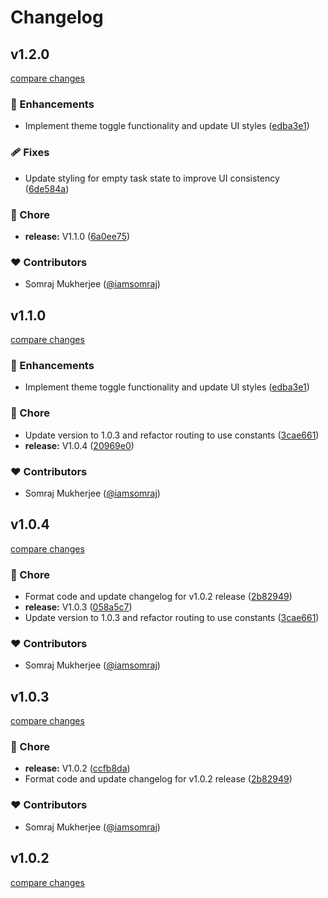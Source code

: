# Changelog

## v1.2.0

[compare changes](https://github.com/iamsomraj/task-planner/compare/v1.1.0...v1.2.0)

### 🚀 Enhancements

- Implement theme toggle functionality and update UI styles ([edba3e1](https://github.com/iamsomraj/task-planner/commit/edba3e1))

### 🩹 Fixes

- Update styling for empty task state to improve UI consistency ([6de584a](https://github.com/iamsomraj/task-planner/commit/6de584a))

### 🏡 Chore

- **release:** V1.1.0 ([6a0ee75](https://github.com/iamsomraj/task-planner/commit/6a0ee75))

### ❤️ Contributors

- Somraj Mukherjee ([@iamsomraj](https://github.com/iamsomraj))

## v1.1.0

[compare changes](https://github.com/iamsomraj/task-planner/compare/v1.0.4...v1.1.0)

### 🚀 Enhancements

- Implement theme toggle functionality and update UI styles ([edba3e1](https://github.com/iamsomraj/task-planner/commit/edba3e1))

### 🏡 Chore

- Update version to 1.0.3 and refactor routing to use constants ([3cae661](https://github.com/iamsomraj/task-planner/commit/3cae661))
- **release:** V1.0.4 ([20969e0](https://github.com/iamsomraj/task-planner/commit/20969e0))

### ❤️ Contributors

- Somraj Mukherjee ([@iamsomraj](https://github.com/iamsomraj))

## v1.0.4

[compare changes](https://github.com/iamsomraj/task-planner/compare/v1.0.3...v1.0.4)

### 🏡 Chore

- Format code and update changelog for v1.0.2 release ([2b82949](https://github.com/iamsomraj/task-planner/commit/2b82949))
- **release:** V1.0.3 ([058a5c7](https://github.com/iamsomraj/task-planner/commit/058a5c7))
- Update version to 1.0.3 and refactor routing to use constants ([3cae661](https://github.com/iamsomraj/task-planner/commit/3cae661))

### ❤️ Contributors

- Somraj Mukherjee ([@iamsomraj](https://github.com/iamsomraj))

## v1.0.3

[compare changes](https://github.com/iamsomraj/task-planner/compare/1.0.1...v1.0.3)

### 🏡 Chore

- **release:** V1.0.2 ([ccfb8da](https://github.com/iamsomraj/task-planner/commit/ccfb8da))
- Format code and update changelog for v1.0.2 release ([2b82949](https://github.com/iamsomraj/task-planner/commit/2b82949))

### ❤️ Contributors

- Somraj Mukherjee ([@iamsomraj](https://github.com/iamsomraj))

## v1.0.2

[compare changes](https://github.com/iamsomraj/task-planner/compare/1.0.1...v1.0.2)
